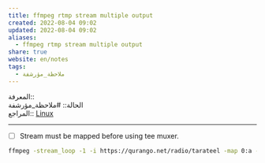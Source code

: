 ```yaml
---  
title: ffmpeg rtmp stream multiple output  
created: 2022-08-04 09:02  
updated: 2022-08-04 09:02  
aliases:  
  - ffmpeg rtmp stream multiple output  
share: true  
website: en/notes  
tags:  
  - ملاحظة_مؤرشفة  
---  
```

  
  
المعرفة::   
الحالة:: #ملاحظة_مؤرشفة  
المراجع:: [Linux](Linux)  
  
---  
  
- [ ] Stream must be mapped before using tee muxer.  
  
```bash  
ffmpeg -stream_loop -1 -i https://qurango.net/radio/tarateel -map 0:a -c:a aac -f tee "[f=flv:onfail=ignore]rtmps://server1|[f=flv:onfail=ignore]rtmps://server2"  
```  
